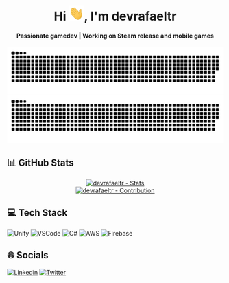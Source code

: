 <div align="center">
  <h1 align="center">Hi <img width="35" src="https://github.com/devrafaeltr/devrafaeltr/blob/main/resources/img/waving.gif">, I'm devrafaeltr</h1>
  <h4 align="center">Passionate gamedev | Working on Steam release and mobile games</h4>
</div>

![Github Snake - Dark](https://raw.githubusercontent.com/devrafaeltr/devrafaeltr/output/github-contribution-grid-snake-dark.svg#gh-dark-mode-only)![Github Snake - White](https://raw.githubusercontent.com/devrafaeltr/devrafaeltr/output/github-contribution-grid-snake.svg#gh-light-mode-only)  


## 📊 GitHub Stats
<div>
    <p align="center">
      <p align="center">
          <a href="https://github.com/devrafaeltr/">
          <img width="40%" height="200" src="https://github-readme-stats.vercel.app/api?username=devrafaeltr&show_icons=true&count_private=true&include_all_commits=true&theme=gruvbox&hide_border=true" alt="devrafaeltr - Stats"/> </br>
          <img width="40%" height="200" src="https://github-readme-streak-stats.herokuapp.com/?user=devrafaeltr&theme=gruvbox&hide_border=true" alt="devrafaeltr - Contribution"/>
          </a>
      </p>
</div>

## 💻 Tech Stack

<div>
    <p align="left">
      <img align="center" href="https://unity.com/"
         src="https://img.shields.io/badge/Unity-gray?style=for-the-badge&logo=unity"
         alt="Unity" height="30"/>
      <img align="center" href="https://code.visualstudio.com/"
         src="https://img.shields.io/badge/VSCode-blue?style=for-the-badge&logo=visualstudio"
         alt="VSCode" height="30"/>
      <img align="center" href="https://docs.microsoft.com/en-us/dotnet/csharp/"
         src="https://img.shields.io/badge/c%23-%23239120.svg?style=for-the-badge&logo=c-sharp&logoColor=white"
         alt="C#" height="30"/>
       <img align="center" href="https://aws.amazon.com/"
         src="https://img.shields.io/badge/AWS-%23FF9900.svg?style=for-the-badge&logo=amazon-aws&logoColor=white"
         alt="AWS" height="30"/>
       <img align="center" href="https://firebase.google.com/"
         src="https://img.shields.io/badge/firebase-%23039BE5.svg?style=for-the-badge&logo=firebase"
         alt="Firebase" height="30"/>
    </p>
</div>

## 🌐 Socials
<div>
    <p align="left">
      <a href="https://www.linkedin.com/in/devrafaelribeiro/" target="blank"><img align="center"
         src="https://img.shields.io/badge/LinkedIn-%230077B5.svg?logo=linkedin&logoColor=white"
         alt="Linkedin" height="30"/></a>
      <a href="https://twitter.com/_rafaeltr" target="blank"><img align="center"
         src="https://img.shields.io/badge/Twitter-%231DA1F2.svg?logo=Twitter&logoColor=white"
         alt="Twitter" height="30"/></a>
    </p>
</div>
